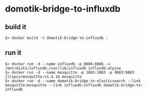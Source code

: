 # domotik-bridge-to-influxdb

## build it

```
$> docker build -t domotik-bridge-to-influxdb .
```

## run it

```
$> docker run -d --name influxdb -p 8086:8086 -v /mnt/disk1/influxdb:/var/lib/influxdb influxdb:alpine
$> docker run -d --name mosquitto -p 1883:1883 -p 9883:9883 jllopis/mosquitto:v1.4.14 mosquitto
$> docker run -d --name domotik-bridge-to-elasticsearch --link mosquitto:mosquitto --link influxdb:influxdb domotik-bridge-to-influxdb
```

